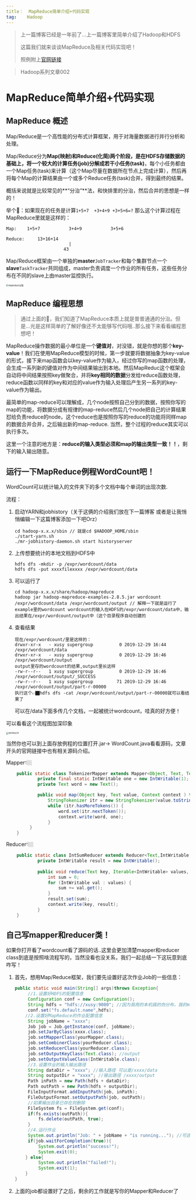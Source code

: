 ```yaml
---
title：	MapReduce简单介绍+代码实现
tag:	Hadoop
---
```


> 上一篇博客已经是一年前了...上一篇博客里简单介绍了Hadoop和HDFS
>
> 这篇我们就来谈谈MapReduce及相关代码实现吧！
>
> 照例附上[官网链接](http://hadoop.apache.org/docs/r1.0.4/cn/quickstart.html)

>Hadoop系列文章002

<head>
    <script src="https://cdn.mathjax.org/mathjax/latest/MathJax.js?config=TeX-AMS-MML_HTMLorMML" type="text/javascript"></script>
    <script type="text/x-mathjax-config">
        MathJax.Hub.Config({
            tex2jax: {
            skipTags: ['script', 'noscript', 'style', 'textarea', 'pre'],
            inlineMath: [['$','$']]
            }
        });
    </script>
</head>

# MapReduce简单介绍+代码实现

## MapReduce 概述

Map/Reduce是一个高性能的分布式计算框架，用于对海量数据进行并行分析和处理。

Map/Reduce分为**Map(映射)**和**Reduce(化简)**两个阶段，是在HDFS存储数据的基础上，将一个较大的计算任务**(job)**分解成若干小任务**(task)**，每个小任务都由一个Map任务(task)来计算（这个Map尽量在数据所在节点上完成计算），然后再将每个Map的计算结果由一个或多个Reduce任务(task)合并，得到最终的结果。

概括来说就是比较常见的**“分治”**法，和快排里的分治，然后合并的思想是一样的！

举个🌰：如果现在的任务是计算`1+5+7  +3+4+9 +3+5+6=?` 那么这个计算过程在MapReduce里就是这样的：

```
Map:	1+5+7			3+4+9			3+5+6

Reduce:		13+16+14 
						|
					  43
```

Map/Reduce框架由一个单独的**master**`JobTracker`和每个集群节点一个**slave**`TaskTracker`共同组成，master负责调度一个作业的所有任务，这些任务分布在不同的slave上由master监控执行。

<img src="../img/mapreduce.png" alt="mapreduce过程" style="zoom:40%;" />

## MapReduce 编程思想 

> 通过上面的🌰，我们知道了MapReduce本质上就是普普通通的分治。但是...光是这样简单的了解好像还不太能够写代码哦..那么接下来看看编程思想吧！

MapReduce操作数据的最小单位是一个**键值对**，对没错，就是你想的那个**key-value**！我们在使用MapReduce模型的时候，第一步就要将数据抽象为key-value的形式，接下来map函数会以key-value作为输入，经过你写的map函数的处理，会生成一系列新的键值对作为中间结果输出到本地。然后MapReduc这个框架会自动将中间结果按照key做聚合，并将**key相同的数据**分发给reduce函数处理，reduce函数以同样的key和对应的value作为输入处理后产生另一系列的key-value作为输出。

最简单的map-reduce可以理解成，几个node按照自己分到的数据，按照你写的map的功能，将数据分成有规律的map-reduce然后几个node把自己的计算结果怼给负责reduce的node，这个reduce也是按照你写的reduce的功能将同样map的数据合并合并，之后输出新的map-reduce. 当然，整个过程的reduce其实可以执行多次。

这里一个注意的地方是：**reduce的输入类型必须和map的输出类型一致！！**，剩下的输入输出随意。

## 运行一下MapReduce例程WordCount吧！

WordCount可以统计输入的文件夹下的多个文档中每个单词的出现次数.

流程：

1. 启动YARN和jobhistory（关于这俩的介绍我们放在下一篇博客 或者是让我悄悄编辑一下这篇博客添加一下吧Orz）

   ```
   cd hadoop-x.x.x/sbin // 就是cd $HADOOP_HOME/sbin
   ./start-yarn.sh
   ./mr-jobhistory-daemon.sh start historyserver
   ```

2. 上传想要统计的本地文档到HDFS中

   ```
   hdfs dfs -mkdir -p /expr/wordcount/data
   hdfs dfs -put xxxxfilexxxx /expr/wordcount/data
   ```

3. 可以运行了

   ```
   cd hadoop-x.x.x/share/hadoop/mapreduce
   hadoop jar hadoop-mapreduce-examples-2.8.5.jar wordcount /expr/wordcount/data /expr/wordcount/output // 解释一下就是运行了example里的wordcount wordcount的输入在HDFS的/expr/wordcount/data中，输出结果在/expr/wordcount/output中（这个目录程序自动创建的
   ```

4. 查看结果

   ```
   现在/expr/wordcount/里是这样的：
   drwxr-xr-x   - xusy supergroup          0 2019-12-29 16:44 /expr/wordcount/data
   drwxr-xr-x   - xusy supergroup          0 2019-12-29 16:46 /expr/wordcount/output
   output里存的wordcount的结果,output里长这样
   -rw-r--r--   1 xusy supergroup          0 2019-12-29 16:46 /expr/wordcount/output/_SUCCESS
   -rw-r--r--   1 xusy supergroup         71 2019-12-29 16:46 /expr/wordcount/output/part-r-00000
   执行这个👉🏿hdfs dfs -cat /expr/wordcount/output/part-r-00000就可以看结果了
   ```

   可以在/data下面多传几个文档，一起被统计wordcount，哇真的好方便！

可以看看这个流程图加深印象

<img src="../img/wordcount.png" alt="wordoucnt" style="zoom:40%;" />

当然你也可以到上面存放例程的位置打开.jar-> WordCount.java看看源码，文章开头的官网链接中也有相关源码介绍。

Mapper👇🏼

```java
	public static class TokenizerMapper extends Mapper<Object, Text, Text, IntWritable> {		
			private final static IntWritable one = new IntWritable(1);
			private Text word = new Text();

			public void map(Object key, Text value, Context context ) throws IOException, InterruptedException {
	    		StringTokenizer itr = new StringTokenizer(value.toString());
	    		while (itr.hasMoreTokens()) {
	    			word.set(itr.nextToken());
	    			context.write(word, one);
	    		}
	   	 }
	}
```

Reducer👇🏼

```java
	public static class IntSumReducer extends Reducer<Text,IntWritable,Text,IntWritable> {
			private IntWritable result = new IntWritable();
		
			public void reduce(Text key, Iterable<IntWritable> values, Context context) throws IOException, InterruptedException {
				int sum = 0;
				for (IntWritable val : values) {
					sum += val.get();
				}
				result.set(sum);
				context.write(key, result);
	    	}
	}
```

## 自己写mapper和reducer类！

如果你打开看了wordcount看了源码的话..这里会更加清楚mapper和reducer class到底是按照啥流程写的，当然没看也没关系，我们一起总结一下这玩意到底咋写！

1. 首先，想用Map/Reduce框架，我们要先设置好这次作业Job的一些信息：

   ```java
   public static void main(String[] args)throws Exception{
     	//1.设置好HDFS的配置信息
     	Configuration conf = new Configuration();
     	String hdfs = "hdfs://xusy:9000"; //因为我用的本机搞的伪分布，我的master名字就是xusy,对应HDFS端口9000
     	conf.set("fs.default.name",hdfs);
       //2.设置好MapReduce的作业配置信息
     	String jobName = "xxxx";
     	Job job = Job.getInstance(conf, jobName);
     	job.setJarByClass(xxxx.class);
     	job.setMapperClass(yourMapper.class);
   		job.setCombinerClass(yourReducer.class);		
   		job.setReducerClass(yourReducer.class);
   		job.setOutputKeyClass(Text.class); //output
   		job.setOutputValueClass(IntWritable.class); 
     	//3.设置作业的输入输出路径
     	String dataDir = "xxxx"; //输入路径 可以是/xxxx/data
     	String outputDir = "xxxx"; //输出路径 /xxxx/output
     	Path inPath = new Path(hdfs + dataDir);
     	Path outPath = new Path(hdfs + outputDir);
     	FileInputFormat.addInputPath(job, inPath);
     	FileOutputFormat.setOutputPath(job, outPath);
     	//如果输出目录已存在则删除
     	FileSystem fs = FileSystem.get(conf);
     	if(fs.exists(outPath)){
         	fs.delete(outPath, true);
      	}
     	//4.运行作业
     	System.out.println("Job: " + jobName + "is running..."); //可选的输出啦~这样输出会更好看一些
     	if(job.waitForCompletion(true)){
         	System.out.println("success!");
         	System.exit(0);
       } else{
         	System.out.println("failed!");
         	System.exit(1);
       }
   }
   ```

2. 上面的job都设置好了之后，剩余的工作就是写你的Mapper和Reducer了

   ```java
   
   ```

   

